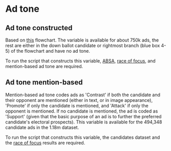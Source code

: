 # Ad tone

## Ad tone constructed
Based on [this](https://docs.google.com/presentation/d/11E9kX1oVYfMooTdD1GAJfwJtdPIQpYB3lJ7i5e83ZEw/edit#slide=id.g1062def0ba3_0_0) flowchart. The variable is available for about 750k ads, the rest are either in the down ballot candidate or rightmost branch (blue box 4-5) of the flowchart and have no ad tone.

To run the script that constructs this variable, [ABSA](https://github.com/Wesleyan-Media-Project/ABSA), [race of focus](https://github.com/Wesleyan-Media-Project/race_of_focus), and mention-based ad tone are required.

## Ad tone mention-based
Mention-based ad tone codes ads as 'Contrast' if both the candidate and their opponent are mentioned (either in text, or in image appearance), 'Promote' if only the candidate is mentioned, and 'Attack' if only the opponent is mentioned. If no candidate is mentioned, the ad is coded as 'Support' (given that the basic purpose of an ad is to further the preferred candidate's electoral prospects). This variable is available for the 494,348 candidate ads in the 1.18m dataset. 

To run the script that constructs this variable, the candidates dataset and the [race of focus](https://github.com/Wesleyan-Media-Project/race_of_focus) results are required.

